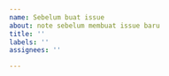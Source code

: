 ```yaml
---
name: Sebelum buat issue
about: note sebelum membuat issue baru
title: ''
labels: ''
assignees: ''

---
```


<!-- Sebelum buat issue -->
<!--
usahakan cari apakah ada issue yg sama sebelum membuat issue.
-->
<!--
kalo buat issue gunakan title yg jelas, jangan kek "ini kok error ya", "error bang", "bang ini gimana". kalo error, kasih title errornya misal "error_params", "error_opc_channel_not_available", biar yg lain gampang juga nyarinya.
-->

<!-- tulis issue dibawah -->
